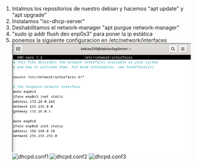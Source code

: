 1. Intalmos los repositorios de nuestro debian y hacemos "apt update" y "apt upgrade"
2. Instalamos "isc-dhcp-server"
3. Deshabilitamos el network-manager "apt purgue network-manager"
4. "sudo ip addr flush dev enp0s3" para poner la ip estática
5. ponemos la siguiente configuracion en /etc/network/interfaces
![img1](images/interfaces-dhcp-failover.png)
![dhcpd.conf1](ref/images/dhdpd.conf1)
![dhcpd.conf2](/ref/images/dhdpd.conf2)
![dhcpd.conf3](/ref/images/dhdpd.conf3)
